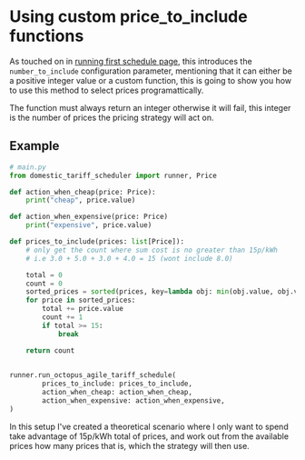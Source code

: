 # Using custom price_to_include functions

As touched on in [running first schedule page](./running-first-schedule.md#running-your-first-schedule), this introduces the `number_to_include` configuration parameter, mentioning that it can either be a positive integer value or a custom function, this is going to show you how to use this method to select prices programattically.

The function must always return an integer otherwise it will fail, this integer is the number of prices the pricing strategy will act on.

## Example

```python
# main.py
from domestic_tariff_scheduler import runner, Price

def action_when_cheap(price: Price):
    print("cheap", price.value)

def action_when_expensive(price: Price)
    print("expensive", price.value)

def prices_to_include(prices: list[Price]):
    # only get the count where sum cost is no greater than 15p/kWh
    # i.e 3.0 + 5.0 + 3.0 + 4.0 = 15 (wont include 8.0)

    total = 0
    count = 0
    sorted_prices = sorted(prices, key=lambda obj: min(obj.value, obj.value))
    for price in sorted_prices:
        total += price.value
        count += 1
        if total >= 15:
            break 

    return count
    

runner.run_octopus_agile_tariff_schedule(
        prices_to_include: prices_to_include,
        action_when_cheap: action_when_cheap,
        action_when_expensive: action_when_expensive,
)
```

In this setup I've created a theoretical scenario where I only want to spend take advantage of 15p/kWh total of prices, and work out from the available prices how many prices that is, which the strategy will then use.

